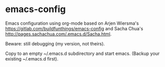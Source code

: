 # emacs-config
Emacs configuration using org-mode based on Arjen
Wiersma's <https://gitlab.com/buildfunthings/emacs-config> and Sacha Chua's <http://pages.sachachua.com/.emacs.d/Sacha.html>.

Beware: still debugging (my version, not theirs).

Copy to an empty ~/.emacs.d subdirectory and start emacs.
(Backup your existing ~/.emacs.d first).
